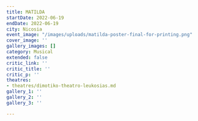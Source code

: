 ```yaml
---
title: MATILDA
startDate: 2022-06-19
endDate: 2022-06-19
city: Nicosia
event_image: "/images/uploads/matilda-poster-final-for-printing.png"
cover_image: ''
gallery_images: []
category: Musical
extended: false
critic_link: ''
critic_title: ''
critic_p: ''
theatres:
- theatres/dimotiko-theatro-leukosias.md
gallery_1: ''
gallery_2: ''
gallery_3: ''

---
```

